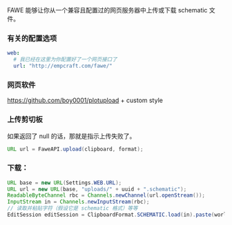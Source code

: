 FAWE 能够让你从一个兼容且配置过的网页服务器中上传或下载 schematic 文件。

### 有关的配置选项
```yml
web:
  # 我已经在这里为你配置好了一个网页接口了
  url: "http://empcraft.com/fawe/"
```

### 网页软件
https://github.com/boy0001/plotupload + custom style

### 上传剪切板
如果返回了 null 的话，那就是指示上传失败了。
```Java
URL url = FaweAPI.upload(clipboard, format);
```

### 下载：
```Java
URL base = new URL(Settings.WEB.URL);
URL url = new URL(base, "uploads/" + uuid + ".schematic");
ReadableByteChannel rbc = Channels.newChannel(url.openStream());
InputStream in = Channels.newInputStream(rbc);
// 读取并粘贴字符（假设它是 schematic 格式）等等
EditSession editSession = ClipboardFormat.SCHEMATIC.load(in).paste(world, position, allowUndo, !noAir, (Transform) null);
```